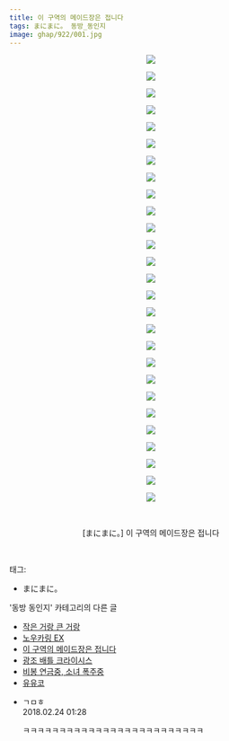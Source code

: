 ```yaml
---
title: 이 구역의 메이드장은 접니다
tags: まにまに。 동방_동인지
image: ghap/922/001.jpg
---
```

<div class="article">
<p style="text-align: center; clear: none; float: none;"><img src="{{ site.nasurl }}/ghap/922/001.jpg"/></p>
<p style="text-align: center; clear: none; float: none;"><img src="{{ site.nasurl }}/ghap/922/002.jpg"/></p>
<p style="text-align: center; clear: none; float: none;"><img src="{{ site.nasurl }}/ghap/922/003.jpg"/></p>
<p style="text-align: center; clear: none; float: none;"><img src="{{ site.nasurl }}/ghap/922/004.jpg"/></p>
<p style="text-align: center; clear: none; float: none;"><img src="{{ site.nasurl }}/ghap/922/005.jpg"/></p>
<p style="text-align: center; clear: none; float: none;"><img src="{{ site.nasurl }}/ghap/922/006.jpg"/></p>
<p style="text-align: center; clear: none; float: none;"><img src="{{ site.nasurl }}/ghap/922/007.jpg"/></p>
<p style="text-align: center; clear: none; float: none;"><img src="{{ site.nasurl }}/ghap/922/008.jpg"/></p>
<p style="text-align: center; clear: none; float: none;"><img src="{{ site.nasurl }}/ghap/922/009.jpg"/></p>
<p style="text-align: center; clear: none; float: none;"><img src="{{ site.nasurl }}/ghap/922/010.jpg"/></p>
<p style="text-align: center; clear: none; float: none;"><img src="{{ site.nasurl }}/ghap/922/011.jpg"/></p>
<p style="text-align: center; clear: none; float: none;"><img src="{{ site.nasurl }}/ghap/922/012.jpg"/></p>
<p style="text-align: center; clear: none; float: none;"><img src="{{ site.nasurl }}/ghap/922/013.jpg"/></p>
<p style="text-align: center; clear: none; float: none;"><img src="{{ site.nasurl }}/ghap/922/014.jpg"/></p>
<p style="text-align: center; clear: none; float: none;"><img src="{{ site.nasurl }}/ghap/922/015.jpg"/></p>
<p style="text-align: center; clear: none; float: none;"><img src="{{ site.nasurl }}/ghap/922/016.jpg"/></p>
<p style="text-align: center; clear: none; float: none;"><img src="{{ site.nasurl }}/ghap/922/017.jpg"/></p>
<p style="text-align: center; clear: none; float: none;"><img src="{{ site.nasurl }}/ghap/922/018.jpg"/></p>
<p style="text-align: center; clear: none; float: none;"><img src="{{ site.nasurl }}/ghap/922/019.jpg"/></p>
<p style="text-align: center; clear: none; float: none;"><img src="{{ site.nasurl }}/ghap/922/020.jpg"/></p>
<p style="text-align: center; clear: none; float: none;"><img src="{{ site.nasurl }}/ghap/922/021.jpg"/></p>
<p style="text-align: center; clear: none; float: none;"><img src="{{ site.nasurl }}/ghap/922/022.jpg"/></p>
<p style="text-align: center; clear: none; float: none;"><img src="{{ site.nasurl }}/ghap/922/023.jpg"/></p>
<p style="text-align: center; clear: none; float: none;"><img src="{{ site.nasurl }}/ghap/922/024.jpg"/></p>
<p style="text-align: center; clear: none; float: none;"><img src="{{ site.nasurl }}/ghap/922/025.jpg"/></p>
<p style="text-align: center; clear: none; float: none;"><img src="{{ site.nasurl }}/ghap/922/026.jpg"/></p>
<p style="text-align: center; clear: none; float: none;"><img src="{{ site.nasurl }}/ghap/922/027.jpg"/></p>
<p style="text-align: center; clear: none; float: none;"><br/></p>
<p style="text-align: center; clear: none; float: none;">[まにまに。] 이 구역의 메이드장은 접니다</p>
<p><br/></p>
</div><div class="tagTrail">
<p>태그: </p>
<ul>
<li>まにまに。</li>
</ul>
</div><div class="another">
<p>'동방 동인지' 카테고리의 다른 글</p>
<ul>
<li><a href="/2016-07-19-ghap_924">작은 거랑 큰 거랑</a></li>
<li><a href="/2016-07-18-ghap_923">노우카링 EX</a></li>
<li><a href="/2016-07-18-ghap_922">이 구역의 메이드장은 접니다</a></li>
<li><a href="/2016-07-18-ghap_921">광조 배틀 크라이시스</a></li>
<li><a href="/2016-07-18-ghap_920">비봉 연금중, 소녀 폭주중</a></li>
<li><a href="/2016-07-18-ghap_919">유유코</a></li>
</ul>
</div><div class="cb_module cb_fluid">
<div class="cb_wrt cb_profile">
<div class="comment">
<ul>
<li class="cb_thumb_off" id="comment15205516">
<div class="cb_comment_area">
<div class="cb_info_area">
<div class="cb_section">
<span class="cb_nick_name">ㄱㅁㅎ</span>
</div>
<div class="cb_section">
<span class="cb_date">2018.02.24 01:28 </span>
</div>
</div>
<div class="cb_dsc_comment">
<p class="cb_dsc">
											ㅋㅋㅋㅋㅋㅋㅋㅋㅋㅋㅋㅋㅋㅋㅋㅋㅋㅋㅋㅋㅋㅋㅋㅋㅋ
										</p>
</div>
</div></li>
</ul>
</div>
</div><!-- commentList close -->
</div>